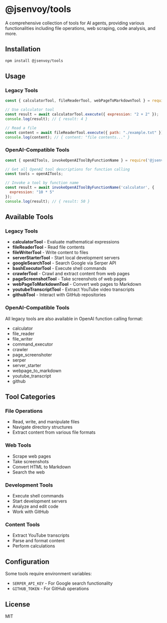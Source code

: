 # @jsenvoy/tools

A comprehensive collection of tools for AI agents, providing various functionalities including file operations, web scraping, code analysis, and more.

## Installation

```bash
npm install @jsenvoy/tools
```

## Usage

### Legacy Tools

```javascript
const { calculatorTool, fileReaderTool, webPageToMarkdownTool } = require('@jsenvoy/tools');

// Use calculator tool
const result = await calculatorTool.execute({ expression: "2 + 2" });
console.log(result); // { result: 4 }

// Read a file
const content = await fileReaderTool.execute({ path: "./example.txt" });
console.log(content); // { content: "file contents..." }
```

### OpenAI-Compatible Tools

```javascript
const { openAITools, invokeOpenAIToolByFunctionName } = require('@jsenvoy/tools');

// Get all OpenAI tool descriptions for function calling
const tools = openAITools;

// Invoke a tool by function name
const result = await invokeOpenAIToolByFunctionName('calculator', {
  expression: "10 * 5"
});
console.log(result); // { result: 50 }
```

## Available Tools

### Legacy Tools
- **calculatorTool** - Evaluate mathematical expressions
- **fileReaderTool** - Read file contents
- **fileWriterTool** - Write content to files
- **serverStarterTool** - Start local development servers
- **googleSearchTool** - Search Google via Serper API
- **bashExecutorTool** - Execute shell commands
- **crawlerTool** - Crawl and extract content from web pages
- **pageScreenshotTool** - Take screenshots of web pages
- **webPageToMarkdownTool** - Convert web pages to Markdown
- **youtubeTranscriptTool** - Extract YouTube video transcripts
- **githubTool** - Interact with GitHub repositories

### OpenAI-Compatible Tools
All legacy tools are also available in OpenAI function calling format:
- calculator
- file_reader
- file_writer
- command_executor
- crawler
- page_screenshoter
- serper
- server_starter
- webpage_to_markdown
- youtube_transcript
- github

## Tool Categories

### File Operations
- Read, write, and manipulate files
- Navigate directory structures
- Extract content from various file formats

### Web Tools
- Scrape web pages
- Take screenshots
- Convert HTML to Markdown
- Search the web

### Development Tools
- Execute shell commands
- Start development servers
- Analyze and edit code
- Work with GitHub

### Content Tools
- Extract YouTube transcripts
- Parse and format content
- Perform calculations

## Configuration

Some tools require environment variables:
- `SERPER_API_KEY` - For Google search functionality
- `GITHUB_TOKEN` - For GitHub operations

## License

MIT